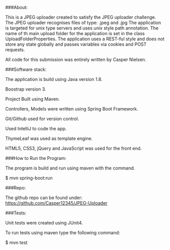 ###About:

This is a JPEG uploader created to satisfy the JPEG uploader challenge.
The JPEG uploader recognises files of type:  .jpeg and .jpg
The application is targeted for unix type servers and uses unix style path annotation.
The name of th main upload folder for the application is set in the class UploadFolderProperties.
The application uses a REST-ful style and does not store any state globally and passes variables via
cookies and POST requests.

All code for this submission was entirely written by Casper Nielsen.

###Software stack:

The application is build using Java version 1.8.

Boostrap version 3.

Project Built using Maven.

Controllers, Models were written using Spring Boot Framework.

Git/Github used for version control.

Used IntelliJ to code the app.

ThymeLeaf was used as template engine.

HTML5, CSS3, jQuery and JavaScript was used for the front end. 

###How to Run the Program:

The program is build and run using maven with the command.

 $ mvn spring-boot:run

###Repo:

The github repo can be found under: https://github.com/Casper12345/JPEG-Uploader

###Tests:

Unit tests were created using JUnit4.

To run tests using maven type the following command:

 $ mvn test
 
 


